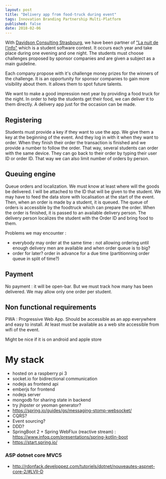 ```yaml
---
layout: post
title: "Delivery app from food-truck during event"
tags: Innovation Branding Partnership Multi-Platform
published: false
date: 2018-02-06
---
```


With [Davidson Consulting Strasbourg](https://www.davidson.fr/), we have been partner 
of ["La nuit de l'info"](https://www.nuitdelinfo.com/) which is a student software contest. It occurs each year and take place
during one evening and one night. The students must choose challenges proposed by sponsor companies and are given a
subject as a main guideline.

Each company propose with it's challenge money prizes for the winners of the challenge. It is an opportunity for 
sponsor companies to gain more visibility about them. It allows them to spot future talents.

We want to make a good impression next year by providing a food truck for the night. In order to help the students 
get their food, we can deliver it to them directly. A delivery app just for the occasion can be made.

## Registering

Students must provide a key if they want to use the app. We give them a key at the beginning of the event. And 
they log in with it when they want to order. When they finish their order the transaction is finished and we provide a number to follow the 
order. That way, several students can order with the same device. They can go back to their order by typing their user ID or order ID.
That way we can also limit number of orders by person.

## Queuing engine

Queue orders and localization.
We must know at least where will the goods be delivered. I will be attached to the ID that will be given to the student.
We may have to feed the data store with localisation at the start of the event.
Then, when an order is made by a student, it is queued. The queue of orders is accessible by the foodtruck which can prepare the order. When the order is finished, it is passed to an available delivery person. The delivery person localizes the student with the Order ID and bring food to them.

Problems we may encounter : 
- everybody may order at the same time : not allowing ordering until enough delivery men are available and when order queue is to big?
- order for later? order in advance for a due time (partitionning order queue in split of time?)

## Payment

No payment : it will be open-bar. But we must track how many has been delivered. We may allow only one order per student.

## Non functional requirements

PWA : Progressive Web App. Should be accessible as an app everywhere and easy to install.
At least must be available as a web site accessible from wifi of the event.

Might be nice if it is on android and apple store

# My stack

- hosted on a raspberry pi 3
- socket.io for bidirectional communication
- nodejs as frontend api
- emberjs for frontend
- nodejs server
- mongodb for sharing state in backend
- try jhipster or yeoman generator?
- https://spring.io/guides/gs/messaging-stomp-websocket/
- CQRS?
- Event sourcing?
- DDD?
- SpringBoot 2 + Spring WebFlux (reactive stream) : https://www.infoq.com/presentations/spring-kotlin-boot
- https://start.spring.io/

### ASP dotnet core MVC5
- http://rdonfack.developpez.com/tutoriels/dotnet/nouveautes-aspnet-core-2/#LVII-D

